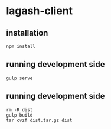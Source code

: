 # lagash-client


## installation

```
npm install
```

## running development side

```
gulp serve
```

## running development side

```
rm -R dist
gulp build
tar cvzf dist.tar.gz dist
```
